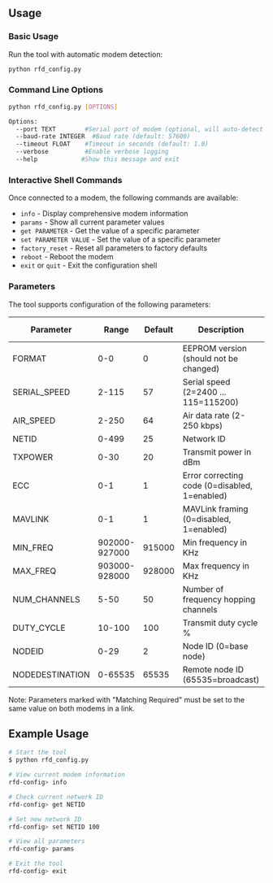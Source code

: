 
## Usage

### Basic Usage

Run the tool with automatic modem detection:
```bash
python rfd_config.py
```

### Command Line Options

```bash
python rfd_config.py [OPTIONS]

Options:
  --port TEXT        #Serial port of modem (optional, will auto-detect if not specified)
  --baud-rate INTEGER  #Baud rate (default: 57600)
  --timeout FLOAT    #Timeout in seconds (default: 1.0)
  --verbose          #Enable verbose logging
  --help            #Show this message and exit
```

### Interactive Shell Commands

Once connected to a modem, the following commands are available:

- `info` - Display comprehensive modem information
- `params` - Show all current parameter values
- `get PARAMETER` - Get the value of a specific parameter
- `set PARAMETER VALUE` - Set the value of a specific parameter
- `factory_reset` - Reset all parameters to factory defaults
- `reboot` - Reboot the modem
- `exit` or `quit` - Exit the configuration shell

### Parameters

The tool supports configuration of the following parameters:

| Parameter | Range | Default | Description | Matching Required |
|-----------|--------|---------|-------------|------------------|
| FORMAT | 0-0 | 0 | EEPROM version (should not be changed) | No |
| SERIAL_SPEED | 2-115 | 57 | Serial speed (2=2400 ... 115=115200) | No |
| AIR_SPEED | 2-250 | 64 | Air data rate (2-250 kbps) | Yes |
| NETID | 0-499 | 25 | Network ID | Yes |
| TXPOWER | 0-30 | 20 | Transmit power in dBm | No |
| ECC | 0-1 | 1 | Error correcting code (0=disabled, 1=enabled) | Yes |
| MAVLINK | 0-1 | 1 | MAVLink framing (0=disabled, 1=enabled) | No |
| MIN_FREQ | 902000-927000 | 915000 | Min frequency in KHz | Yes |
| MAX_FREQ | 903000-928000 | 928000 | Max frequency in KHz | Yes |
| NUM_CHANNELS | 5-50 | 50 | Number of frequency hopping channels | Yes |
| DUTY_CYCLE | 10-100 | 100 | Transmit duty cycle % | No |
| NODEID | 0-29 | 2 | Node ID (0=base node) | No |
| NODEDESTINATION | 0-65535 | 65535 | Remote node ID (65535=broadcast) | No |

Note: Parameters marked with "Matching Required" must be set to the same value on both modems in a link.

## Example Usage

```bash
# Start the tool
$ python rfd_config.py

# View current modem information
rfd-config> info

# Check current network ID
rfd-config> get NETID

# Set new network ID
rfd-config> set NETID 100

# View all parameters
rfd-config> params

# Exit the tool
rfd-config> exit
```

